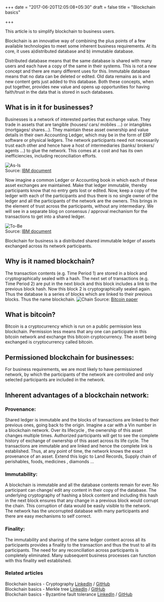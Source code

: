 +++
date = "2017-06-20T12:05:08+05:30"
draft = false
title = "Blockchain basics"

+++

This article is to simplify blockchain to business users. 

Blockchain is an innovative way of combining the plus points of a few available technologies to meet some inherent business requirements. At its core, it uses a)distributed database and b) immutable database. 

Distributed database means that the same database is shared with many users and each have a copy of the same in their systems. This is not a new concept and there are many different uses for this. Immutable database means that no data can be deleted or edited. Old data remains as is and new content gets just added to this database. Both these concepts, when put together, provides new value and opens up opportunities for having faith/trust in the data that is stored in such databases. 

## What is in it for businesses?

Businesses is a network of interested parties that exchange value. They trade in assets that are tangible (houses/ cars/ mobiles …) or intangibles (mortgages/ shares…). They maintain these asset ownership and value details in their own Accounting Ledger, which may be in the form of ERP software or physical ledgers. The network participants need not necessarily trust each other and hence have a host of intermediaries (banks/ brokers/ agents …) to glue the network. This comes at a cost and has its own inefficiencies, including reconciliation efforts. 

![As-Is](/blog/img/image1.png)  
Source: [IBM document](http://www-05.ibm.com/be/businessconnect/assets/files/Blockchain-A-new-disruption-in-financial-servies.pdf)

Now imagine a common Ledger or Accounting book in which each of these asset exchanges are maintained. Make that ledger immutable, thereby participants know that no entry gets lost or edited. Now, keep a copy of the ledger with each of the participants and thus there is no single owner of the ledger and all the participants of the network are the owners. This brings in the element of trust across the participants, without any intermediary. We will see in a separate blog on consensus / approval mechanism for the transactions to get into a shared ledger.

![To-Be](/blog/img/image2.png)  
Source: [IBM document](http://www-05.ibm.com/be/businessconnect/assets/files/Blockchain-A-new-disruption-in-financial-servies.pdf)


Blockchain for business is a distributed shared immutable ledger of assets exchanged across its network participants. 

## Why is it named blockchain?

The transaction contents (e.g. Time Period 1) are stored in a block and cryptographically sealed with a hash. The next set of transactions (e.g. Time Period 2) are put in the next block and this block includes a link to the previous block hash. Now this block 2 is cryptographically sealed again. Thus the database is a series of blocks which are linked to their previous blocks. Thus the name blockchain.
![Chain](/blog/img/image3.png)
Source: [Bitcoin paper](https://bitcoin.org/bitcoin.pdf)

## What is bitcoin?

Bitcoin is a cryptocurrency which is run on a public permission less blockchain. Permission less means that any one can participate in this bitcoin network and exchange this bitcoin cryptocurrency. The asset being exchanged is cryptocurrency called bitcoin. 

## Permissioned blockchain for businesses:

For business requirements, we are most likely to have permissioned network, by which the participants of the network are controlled and only selected participants are included in the network.

## Inherent advantages of a blockchain network:

### Provenance: 

Shared ledger is immutable and the blocks of transactions are linked to their previous ones, going back to the origin. Imagine a car with a Vin number in a blockchain network. Over its lifecycle , the ownership of this asset changes multiple times. Authorized participants will get to see the complete history of exchange of ownership of this asset across its life cycle. The transactions are immutable and are linked and hence the complete link is established. Thus, at any point of time, the network knows the exact provenance of an asset. Extend this logic to Land Records, Supply chain of perishables, foods, medicines , diamonds …

### Immutability: 

A blockchain is immutable and all the database contents remain for ever. No participant can change/ edit any content in their copy of the database. The underlying cryptography of hashing a block content and including this hash in the next block ensures that any change in a previous block would corrupt the chain. This corruption of data would be easily visible to the network. The network has the uncorrupted database with many participants and there are easy mechanisms to self correct. 

### Finality: 

The immutability and sharing of the same ledger content across all its participants provides a finality to the transaction and thus the trust to all its participants. The need for any reconciliation across participants is completely eliminated. Many subsequent business processes can function with this finality well established.

### Related articles

Blockchain basics - Cryptography  [LinkedIn](https://www.linkedin.com/pulse/cryptography-basics-blockchain-govindarajan-r)  /  [GitHub](https://govidat.github.io/blog/post/blockchain-basics-cryptography/)    
Blockchain basics - Merkle tree [LinkedIn](https://www.linkedin.com/pulse/blockchain-basics-merkle-tree-govindarajan-r)  /  [GitHub](https://govidat.github.io/blog/post/blockchain-basics-merkle-tree/)    
Blockchain basics - Byzantine fault tolerance [LinkedIn](https://www.linkedin.com/pulse/blockchain-basics-byzantine-fault-tolerance-govindarajan-r)  /  [GitHub](https://govidat.github.io/blog/post/blockchain-basics-bft/)    